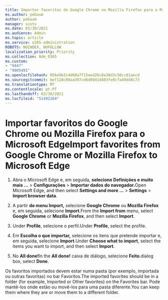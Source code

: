```yaml
---
title: Importar favoritos do Google Chrome ou Mozilla Firefox para o Microsoft Edge
ms.author: pebaum
author: pebaum
manager: scotv
ms.date: 03/30/2021
ms.audience: Admin
ms.topic: article
ms.service: o365-administration
ROBOTS: NOINDEX, NOFOLLOW
localization_priority: Priority
ms.collection: Adm_O365
ms.custom:
- "9447"
- "9005491"
ms.openlocfilehash: 056e9b2c4d60a7f15eed26c8a38d3c50cc81aecd
ms.sourcegitcommit: bef118c00aa397cd6d8941d403fe9cfa49dd8c73
ms.translationtype: MT
ms.contentlocale: pt-PT
ms.lasthandoff: 03/30/2021
ms.locfileid: "51492264"
---
```

# <a name="import-favorites-from-google-chrome-or-mozilla-firefox-to-microsoft-edge"></a><span data-ttu-id="9e1bf-102">Importar favoritos do Google Chrome ou Mozilla Firefox para o Microsoft Edge</span><span class="sxs-lookup"><span data-stu-id="9e1bf-102">Import favorites from Google Chrome or Mozilla Firefox to Microsoft Edge</span></span>

1. <span data-ttu-id="9e1bf-103">Abra o Microsoft Edge e, em seguida, **selecione Definições e muito mais ...**  >  **Configurações**  >  **Importar dados do navegador.**</span><span class="sxs-lookup"><span data-stu-id="9e1bf-103">Open Microsoft Edge, and then select **Settings and more ...** > **Settings** > **Import browser data**.</span></span>

1. <span data-ttu-id="9e1bf-104">A partir **do menu Import,** selecione **Google Chrome** ou **Mozilla Firefox** e, em seguida, selecione **Import**.</span><span class="sxs-lookup"><span data-stu-id="9e1bf-104">From the **Import from** menu, select **Google Chrome** or **Mozilla Firefox**, and then select **Import**.</span></span>

1. <span data-ttu-id="9e1bf-105">Under **Profile**, selecione o perfil.</span><span class="sxs-lookup"><span data-stu-id="9e1bf-105">Under **Profile**, select the profile.</span></span>

1. <span data-ttu-id="9e1bf-106">Em **Escolha o que importar,** selecione os itens que pretende importar e, em seguida, selecione **Import**.</span><span class="sxs-lookup"><span data-stu-id="9e1bf-106">Under **Choose what to import**, select the items you want to import, and then select **Import**.</span></span>

1. <span data-ttu-id="9e1bf-107">No **All done!**</span><span class="sxs-lookup"><span data-stu-id="9e1bf-107">In the **All done!**</span></span> <span data-ttu-id="9e1bf-108">caixa de diálogo, selecione **Feito**.</span><span class="sxs-lookup"><span data-stu-id="9e1bf-108">dialog box, select **Done**.</span></span>

<span data-ttu-id="9e1bf-109">Os favoritos importados devem estar numa pasta (por exemplo, importada ou outras favoritas) no bar Favoritos.</span><span class="sxs-lookup"><span data-stu-id="9e1bf-109">The imported favorites should be in a folder (for example, Imported or Other favorites) on the Favorites bar.</span></span> <span data-ttu-id="9e1bf-110">Pode mantê-los onde estão ou movê-los para uma pasta diferente.</span><span class="sxs-lookup"><span data-stu-id="9e1bf-110">You can keep them where they are or move them to a different folder.</span></span>
